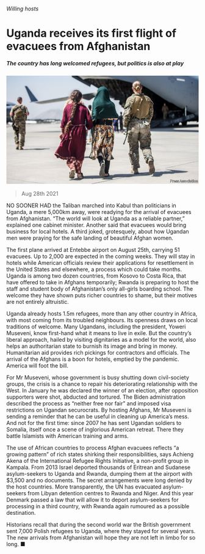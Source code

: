 ###### Willing hosts

# Uganda receives its first flight of evacuees from Afghanistan 

##### The country has long welcomed refugees, but politics is also at play 

![image](images/20210828_MAP003_0.jpg) 

> Aug 28th 2021 

NO SOONER HAD the Taliban marched into Kabul than politicians in Uganda, a mere 5,000km away, were readying for the arrival of evacuees from Afghanistan. “The world will look at Uganda as a reliable partner,” explained one cabinet minister. Another said that evacuees would bring business for local hotels. A third joked, grotesquely, about how Ugandan men were praying for the safe landing of beautiful Afghan women.

The first plane arrived at Entebbe airport on August 25th, carrying 51 evacuees. Up to 2,000 are expected in the coming weeks. They will stay in hotels while American officials review their applications for resettlement in the United States and elsewhere, a process which could take months. Uganda is among two dozen countries, from Kosovo to Costa Rica, that have offered to take in Afghans temporarily; Rwanda is preparing to host the staff and student body of Afghanistan’s only all-girls boarding school. The welcome they have shown puts richer countries to shame, but their motives are not entirely altruistic.


Uganda already hosts 1.5m refugees, more than any other country in Africa, with most coming from its troubled neighbours. Its openness draws on local traditions of welcome. Many Ugandans, including the president, Yoweri Museveni, know first-hand what it means to live in exile. But the country’s liberal approach, hailed by visiting dignitaries as a model for the world, also helps an authoritarian state to burnish its image and bring in money. Humanitarian aid provides rich pickings for contractors and officials. The arrival of the Afghans is a boon for hotels, emptied by the pandemic. America will foot the bill.

For Mr Museveni, whose government is busy shutting down civil-society groups, the crisis is a chance to repair his deteriorating relationship with the West. In January he was declared the winner of an election, after opposition supporters were shot, abducted and tortured. The Biden administration described the process as “neither free nor fair” and imposed visa restrictions on Ugandan securocrats. By hosting Afghans, Mr Museveni is sending a reminder that he can be useful in cleaning up America’s mess. And not for the first time: since 2007 he has sent Ugandan soldiers to Somalia, itself once a scene of inglorious American retreat. There they battle Islamists with American training and arms.

The use of African countries to process Afghan evacuees reflects “a growing pattern” of rich states shirking their responsibilities, says Achieng Akena of the International Refugee Rights Initiative, a non-profit group in Kampala. From 2013 Israel deported thousands of Eritrean and Sudanese asylum-seekers to Uganda and Rwanda, dumping them at the airport with $3,500 and no documents. The secret arrangements were long denied by the host countries. More transparently, the UN has evacuated asylum-seekers from Libyan detention centres to Rwanda and Niger. And this year Denmark passed a law that will allow it to deport asylum-seekers for processing in a third country, with Rwanda again rumoured as a possible destination.

Historians recall that during the second world war the British government sent 7,000 Polish refugees to Uganda, where they stayed for several years. The new arrivals from Afghanistan will hope they are not left in limbo for so long. ■

